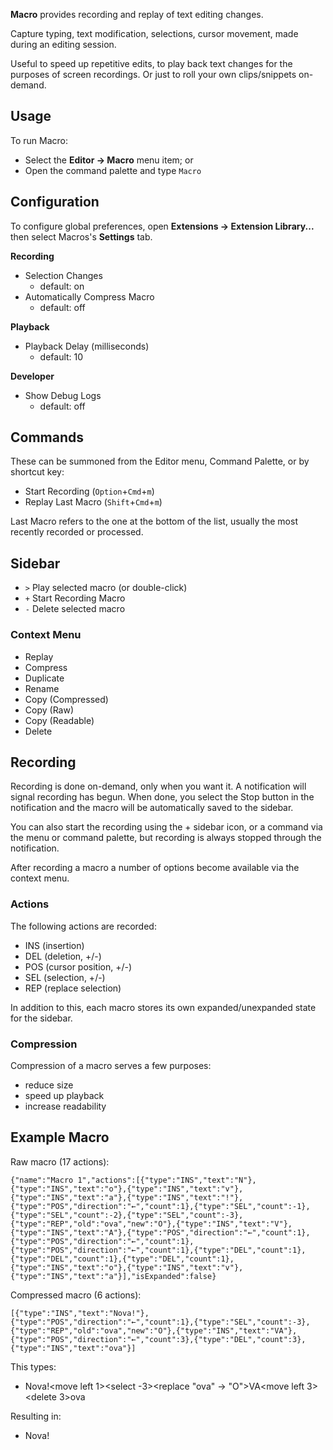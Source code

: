 **Macro** provides recording and replay of text editing changes.

Capture typing, text modification, selections, cursor movement, made during an editing session.

Useful to speed up repetitive edits, to play back text changes for the purposes of screen recordings. Or just to roll your own clips/snippets on-demand.


## Usage

To run Macro:

- Select the **Editor → Macro** menu item; or
- Open the command palette and type `Macro`


## Configuration

To configure global preferences, open **Extensions → Extension Library...** then select Macros's **Settings** tab.

**Recording**

- Selection Changes
    - default: on
- Automatically Compress Macro
    - default: off

**Playback**

- Playback Delay (milliseconds)
    - default: 10

**Developer**

- Show Debug Logs
    - default: off

## Commands

These can be summoned from the Editor menu, Command Palette, or by shortcut key:

- Start Recording (`Option`+`Cmd`+`m`)
- Replay Last Macro (`Shift`+`Cmd`+`m`)

Last Macro refers to the one at the bottom of the list, usually the most recently recorded or processed.


## Sidebar

- `>` Play selected macro (or double-click)
- `+` Start Recording Macro
- `-` Delete selected macro

### Context Menu

- Replay
- Compress
- Duplicate
- Rename
- Copy (Compressed)
- Copy (Raw)
- Copy (Readable)
- Delete


## Recording

Recording is done on-demand, only when you want it. A notification will signal recording has begun. When done, you select the Stop button in the notification and the macro will be automatically saved to the sidebar.

You can also start the recording using the + sidebar icon, or a command via the menu or command palette, but recording is always stopped through the notification.

After recording a macro a number of options become available via the context menu.

### Actions

The following actions are recorded:

- INS (insertion)
- DEL (deletion, +/-)
- POS (cursor position, +/-)
- SEL (selection, +/-)
- REP (replace selection)

In addition to this, each macro stores its own expanded/unexpanded state for the sidebar.

### Compression

Compression of a macro serves a few purposes:

- reduce size
- speed up playback
- increase readability


## Example Macro

Raw macro (17 actions):

```
{"name":"Macro 1","actions":[{"type":"INS","text":"N"},{"type":"INS","text":"o"},{"type":"INS","text":"v"},{"type":"INS","text":"a"},{"type":"INS","text":"!"},{"type":"POS","direction":"←","count":1},{"type":"SEL","count":-1},{"type":"SEL","count":-2},{"type":"SEL","count":-3},{"type":"REP","old":"ova","new":"O"},{"type":"INS","text":"V"},{"type":"INS","text":"A"},{"type":"POS","direction":"←","count":1},{"type":"POS","direction":"←","count":1},{"type":"POS","direction":"←","count":1},{"type":"DEL","count":1},{"type":"DEL","count":1},{"type":"DEL","count":1},{"type":"INS","text":"o"},{"type":"INS","text":"v"},{"type":"INS","text":"a"}],"isExpanded":false}
```
Compressed macro (6 actions):

```
[{"type":"INS","text":"Nova!"},{"type":"POS","direction":"←","count":1},{"type":"SEL","count":-3},{"type":"REP","old":"ova","new":"O"},{"type":"INS","text":"VA"},{"type":"POS","direction":"←","count":3},{"type":"DEL","count":3},{"type":"INS","text":"ova"}]
```

This types:

- Nova!<move left 1><select -3><replace "ova" → "O">VA<move left 3><delete 3>ova

Resulting in:

- Nova!
